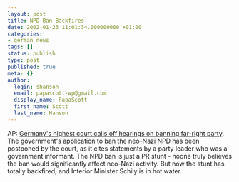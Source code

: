 ```yaml
---
layout: post
title: NPD Ban Backfires
date: 2002-01-23 11:01:34.000000000 +01:00
categories:
- german news
tags: []
status: publish
type: post
published: true
meta: {}
author:
  login: shanson
  email: papascott-wp@gmail.com
  display_name: PapaScott
  first_name: Scott
  last_name: Hanson
---
```

<p>AP: <a href="http://www.expatica.com/germanymain.asp?pad=190,205,&amp;item_id=18772">Germany's highest court calls off hearings on banning far-right party</a>.  The government's application to ban the neo-Nazi NPD has been postponed by the court, as it cites statements by a party leader who was a government informant. The NPD ban is just a PR stunt - noone truly believes the ban would significantly affect neo-Nazi activity. But now the stunt has totally backfired, and Interior Minister Schily is in hot water.</p>
